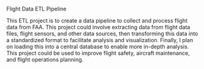 Flight Data ETL Pipeline

This ETL project is to create a data pipeline to collect and process flight data from FAA.
This project could involve extracting data from flight data files, flight sensors, and other data sources, then transforming this data into a standardized format to facilitate analysis and visualization. 
Finally, I plan on loading this into a central database to enable more in-depth analysis. 
This project could be used to improve flight safety, aircraft maintenance, and flight operations planning.
